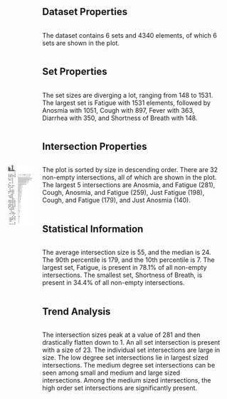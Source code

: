 <!DOCTYPE html>
<html>
<head>
    <style>
        .container {
            display: flex;
        }
        .column {
            flex: 50%;
            padding: 10px;
        }
        .image-column {
            display: flex;
            justify-content: center;
            align-items: center;
        }
        .text-column {
            display: flex;
            flex-direction: column;
            justify-content: center;
        }
        img {
            max-width: 100%; /* Adjusted to ensure image scales correctly */
            height: auto;
        }
    </style>
</head>
<body>

<div class="container">
    <div class="column image-column">
        <img src="Upset-Alttext-User-Survey/assets/VO.png" alt="Description of Image">
    </div>
    <div class="column text-column">
        <h2>Dataset Properties</h2>
        <p>The dataset contains 6 sets and 4340 elements, of which 6 sets are shown in the plot.</p>
        <h2>Set Properties</h2>
        <p>The set sizes are diverging a lot, ranging from 148 to 1531. The largest set is Fatigue with 1531 elements, followed by Anosmia with 1051, Cough with 897, Fever with 363, Diarrhea with 350, and Shortness of Breath with 148.</p>
        <h2>Intersection Properties</h2>
        <p>The plot is sorted by size in descending order. There are 32 non-empty intersections, all of which are shown in the plot. The largest 5 intersections are Anosmia, and Fatigue (281), Cough, Anosmia, and Fatigue (259), Just Fatigue (198), Cough, and Fatigue (179), and Just Anosmia (140).</p>
        <h2>Statistical Information</h2>
        <p>The average intersection size is 55, and the median is 24. The 90th percentile is 179, and the 10th percentile is 7. The largest set, Fatigue, is present in 78.1% of all non-empty intersections. The smallest set, Shortness of Breath, is present in 34.4% of all non-empty intersections.</p>
        <h2>Trend Analysis</h2>
        <p>The intersection sizes peak at a value of 281 and then drastically flatten down to 1. An all set intersection is present with a size of 23. The individual set intersections are large in size. The low degree set intersections lie in largest sized intersections. The medium degree set intersections can be seen among small and medium and large sized intersections. Among the medium sized intersections, the high order set intersections are significantly present.</p>
    </div>
</div>

</body>
</html>
